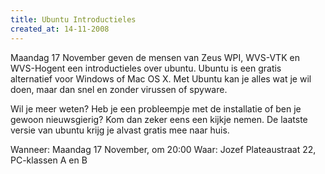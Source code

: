 ```yaml
---
title: Ubuntu Introductieles
created_at: 14-11-2008
---
```


Maandag 17 November geven de mensen van Zeus WPI, WVS-VTK en WVS-Hogent een introductieles over ubuntu. Ubuntu is een gratis alternatief voor Windows of Mac OS X. Met Ubuntu kan je alles wat je wil doen, maar dan snel en zonder virussen of spyware.

Wil je meer weten? Heb je een probleempje met de installatie of ben je gewoon nieuwsgierig? Kom dan zeker eens een kijkje nemen. De laatste versie van ubuntu krijg je alvast gratis mee naar huis.

Wanneer: Maandag 17 November, om 20:00
Waar: Jozef Plateaustraat 22, PC-klassen A en B

